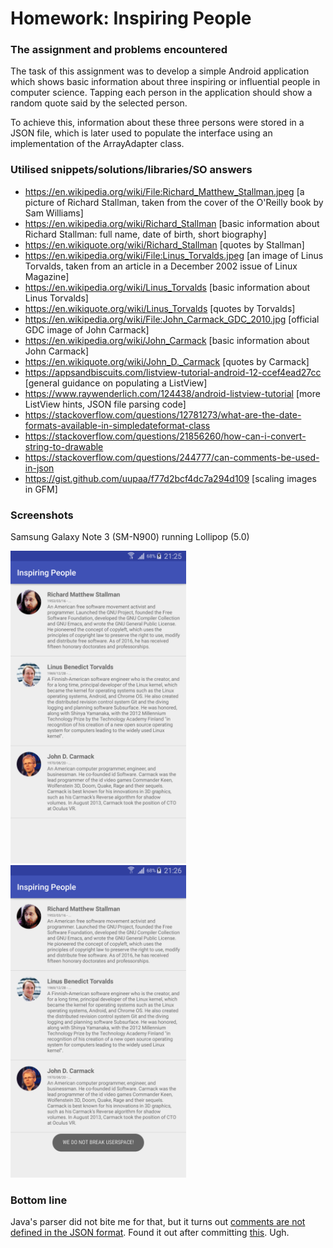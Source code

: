 # Homework: Inspiring People

### The assignment and problems encountered

The task of this assignment was to develop a simple Android application which shows basic information about three inspiring or influential people in computer science. Tapping each person in the application should show a random quote said by the selected person.

To achieve this, information about these three persons were stored in a JSON file, which is later used to populate the interface using an implementation of the ArrayAdapter class.

### Utilised snippets/solutions/libraries/SO answers

* https://en.wikipedia.org/wiki/File:Richard_Matthew_Stallman.jpeg [a picture of Richard Stallman, taken from the cover of the O'Reilly book by Sam Williams]
* https://en.wikipedia.org/wiki/Richard_Stallman [basic information about Richard Stallman: full name, date of birth, short biography]
* https://en.wikiquote.org/wiki/Richard_Stallman [quotes by Stallman]
* https://en.wikipedia.org/wiki/File:Linus_Torvalds.jpeg [an image of Linus Torvalds, taken from an article in a December 2002 issue of Linux Magazine]
* https://en.wikipedia.org/wiki/Linus_Torvalds [basic information about Linus Torvalds]
* https://en.wikiquote.org/wiki/Linus_Torvalds [quotes by Torvalds]
* https://en.wikipedia.org/wiki/File:John_Carmack_GDC_2010.jpg [official GDC image of John Carmack]
* https://en.wikipedia.org/wiki/John_Carmack [basic information about John Carmack]
* https://en.wikiquote.org/wiki/John_D._Carmack [quotes by Carmack]
* https://appsandbiscuits.com/listview-tutorial-android-12-ccef4ead27cc [general guidance on populating a ListView]
* https://www.raywenderlich.com/124438/android-listview-tutorial [more ListView hints, JSON file parsing code]
* https://stackoverflow.com/questions/12781273/what-are-the-date-formats-available-in-simpledateformat-class
* https://stackoverflow.com/questions/21856260/how-can-i-convert-string-to-drawable
* https://stackoverflow.com/questions/244777/can-comments-be-used-in-json
* https://gist.github.com/uupaa/f77d2bcf4dc7a294d109 [scaling images in GFM]

### Screenshots

Samsung Galaxy Note 3 (SM-N900) running Lollipop (5.0)

<img src="_docs/note3_lp_mainscreen.png" height="500px" title="Main application screen"/>
<img src="_docs/note3_lp_quotetoast.png" height="500px" title="Main application screen, showing a quote by Torvalds"/>

### Bottom line
Java's parser did not bite me for that, but it turns out [comments are not defined in the JSON format](https://stackoverflow.com/questions/244777/can-comments-be-used-in-json). Found it out after committing [this](https://github.com/skomaromi/inspiring-people/commit/584971bb9cd0991415bb848a6a434d854ce47074). Ugh.